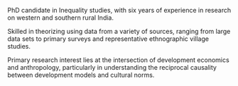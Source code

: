 PhD candidate in Inequality studies, with six years of experience in research on western and southern rural India.

Skilled in theorizing using data from a variety of sources, ranging from large data sets to primary surveys and
representative ethnographic village studies. 

Primary research interest lies at the intersection of development economics
and anthropology, particularly in understanding the reciprocal causality between development models and cultural
norms.
